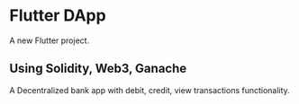 # Flutter DApp

A new Flutter project.

## Using Solidity, Web3, Ganache

A Decentralized bank app with debit, credit, view transactions functionality.
